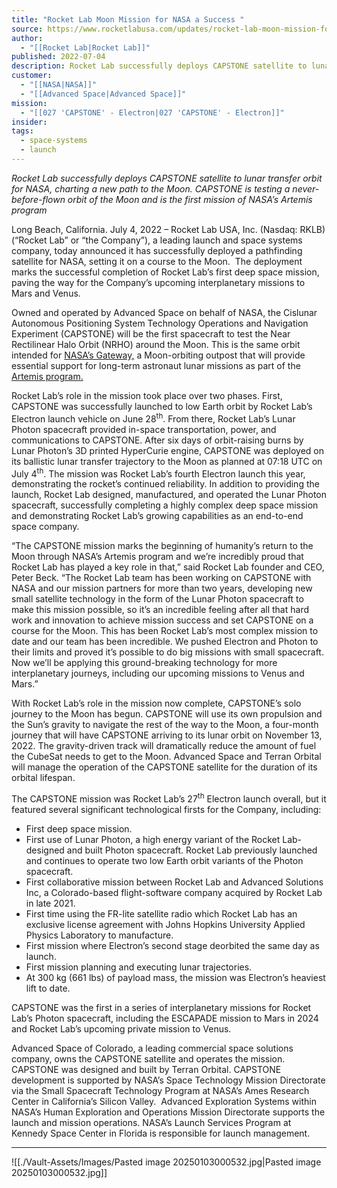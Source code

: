 ```yaml
---
title: "Rocket Lab Moon Mission for NASA a Success "
source: https://www.rocketlabusa.com/updates/rocket-lab-moon-mission-for-nasa-a-success/
author:
  - "[[Rocket Lab|Rocket Lab]]"
published: 2022-07-04
description: Rocket Lab successfully deploys CAPSTONE satellite to lunar transfer orbit for NASA, charting a new path to the Moon. CAPSTONE is testing a never-before-flown orbit of the Moon and is the first mission of NASA’s Artemis program
customer:
  - "[[NASA|NASA]]"
  - "[[Advanced Space|Advanced Space]]"
mission:
  - "[[027 'CAPSTONE' - Electron|027 'CAPSTONE' - Electron]]"
insider: 
tags:
  - space-systems
  - launch
---
```

*Rocket Lab successfully deploys CAPSTONE satellite to lunar transfer orbit for NASA, charting a new path to the Moon. CAPSTONE is testing a never-before-flown orbit of the Moon and is the first mission of NASA’s Artemis program*

Long Beach, California. July 4, 2022 – Rocket Lab USA, Inc. (Nasdaq: RKLB) (“Rocket Lab” or “the Company”), a leading launch and space systems company, today announced it has successfully deployed a pathfinding satellite for NASA, setting it on a course to the Moon.  The deployment marks the successful completion of Rocket Lab’s first deep space mission, paving the way for the Company’s upcoming interplanetary missions to Mars and Venus. 

Owned and operated by Advanced Space on behalf of NASA, the Cislunar Autonomous Positioning System Technology Operations and Navigation Experiment (CAPSTONE) will be the first spacecraft to test the Near Rectilinear Halo Orbit (NRHO) around the Moon. This is the same orbit intended for [NASA’s Gateway,](https://www.nasa.gov/gateway/overview) a Moon-orbiting outpost that will provide essential support for long-term astronaut lunar missions as part of the [Artemis program.](https://www.nasa.gov/specials/artemis/)

Rocket Lab’s role in the mission took place over two phases. First, CAPSTONE was successfully launched to low Earth orbit by Rocket Lab’s Electron launch vehicle on June 28<sup>th</sup>. From there, Rocket Lab’s Lunar Photon spacecraft provided in-space transportation, power, and communications to CAPSTONE. After six days of orbit-raising burns by Lunar Photon’s 3D printed HyperCurie engine, CAPSTONE was deployed on its ballistic lunar transfer trajectory to the Moon as planned at 07:18 UTC on July 4<sup>th</sup>. The mission was Rocket Lab’s fourth Electron launch this year, demonstrating the rocket’s continued reliability. In addition to providing the launch, Rocket Lab designed, manufactured, and operated the Lunar Photon spacecraft, successfully completing a highly complex deep space mission and demonstrating Rocket Lab’s growing capabilities as an end-to-end space company.

“The CAPSTONE mission marks the beginning of humanity’s return to the Moon through NASA’s Artemis program and we’re incredibly proud that Rocket Lab has played a key role in that,” said Rocket Lab founder and CEO, Peter Beck. “The Rocket Lab team has been working on CAPSTONE with NASA and our mission partners for more than two years, developing new small satellite technology in the form of the Lunar Photon spacecraft to make this mission possible, so it’s an incredible feeling after all that hard work and innovation to achieve mission success and set CAPSTONE on a course for the Moon. This has been Rocket Lab’s most complex mission to date and our team has been incredible. We pushed Electron and Photon to their limits and proved it’s possible to do big missions with small spacecraft. Now we’ll be applying this ground-breaking technology for more interplanetary journeys, including our upcoming missions to Venus and Mars.”

With Rocket Lab’s role in the mission now complete, CAPSTONE’s solo journey to the Moon has begun. CAPSTONE will use its own propulsion and the Sun’s gravity to navigate the rest of the way to the Moon, a four-month journey that will have CAPSTONE arriving to its lunar orbit on November 13, 2022. The gravity-driven track will dramatically reduce the amount of fuel the CubeSat needs to get to the Moon. Advanced Space and Terran Orbital will manage the operation of the CAPSTONE satellite for the duration of its orbital lifespan.

The CAPSTONE mission was Rocket Lab’s 27<sup>th</sup> Electron launch overall, but it featured several significant technological firsts for the Company, including:

- First deep space mission.
- First use of Lunar Photon, a high energy variant of the Rocket Lab-designed and built Photon spacecraft. Rocket Lab previously launched and continues to operate two low Earth orbit variants of the Photon spacecraft.
- First collaborative mission between Rocket Lab and Advanced Solutions Inc, a Colorado-based flight-software company acquired by Rocket Lab in late 2021.
- First time using the FR-lite satellite radio which Rocket Lab has an exclusive license agreement with Johns Hopkins University Applied Physics Laboratory to manufacture.
- First mission where Electron’s second stage deorbited the same day as launch.
- First mission planning and executing lunar trajectories.
- At 300 kg (661 lbs) of payload mass, the mission was Electron’s heaviest lift to date.

CAPSTONE was the first in a series of interplanetary missions for Rocket Lab’s Photon spacecraft, including the ESCAPADE mission to Mars in 2024 and Rocket Lab’s upcoming private mission to Venus. 

Advanced Space of Colorado, a leading commercial space solutions company, owns the CAPSTONE satellite and operates the mission. CAPSTONE was designed and built by Terran Orbital. CAPSTONE development is supported by NASA’s Space Technology Mission Directorate via the Small Spacecraft Technology Program at NASA’s Ames Research Center in California’s Silicon Valley.  Advanced Exploration Systems within NASA’s Human Exploration and Operations Mission Directorate supports the launch and mission operations. NASA’s Launch Services Program at Kennedy Space Center in Florida is responsible for launch management.

---

![[./Vault-Assets/Images/Pasted image 20250103000532.jpg|Pasted image 20250103000532.jpg]]